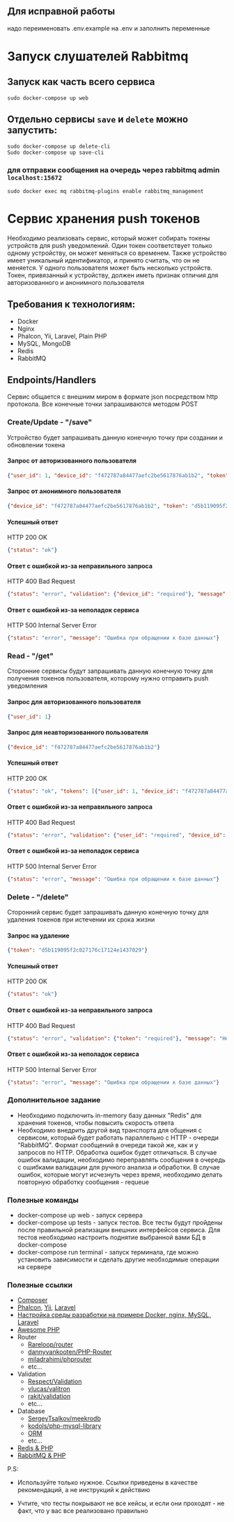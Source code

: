 ## Для исправной работы
надо переименовать .env.example на .env и заполнить переменные

# Запуск слушателей Rabbitmq

## Запуск как часть всего сервиса
`sudo docker-compose up web`

## Отдельно сервисы `save` и `delete` можно запустить:
````
sudo docker-compose up delete-cli
Sudo docker-compose up save-cli
````

### для отправки сообщения на очередь через rabbitmq admin `localhost:15672`
````
sudo docker exec mq rabbitmq-plugins enable rabbitmq_management
````

# Сервис хранения push токенов
Необходимо реализовать сервис, который может собирать токены устройств для push уведомлений. Один токен соответствует только одному устройству, он может меняться со временем. Также устройство имеет уникальный идентификатор, и принято считать, что он не меняется. У одного пользователя может быть несколько устройств. Токен, привязанный к устройству, должен иметь признак отличия для авторизованного и анонимного пользователя

## Требования к технологиям:
 - Docker
 - Nginx
 - Phalcon, Yii, Laravel, Plain PHP
 - MySQL, MongoDB
 - Redis
 - RabbitMQ

## Endpoints/Handlers
Сервис общается с внешним миром в формате json посредством http протокола. Все конечные точки запрашиваются методом POST
### Create/Update - "/save"
Устройство будет запрашивать данную конечную точку при создании и обновлении токена

#### Запрос от авторизованного пользователя
```json
{"user_id": 1, "device_id": "f472787a84477aefc2be5617876ab1b2", "token": "d5b119095f2c027176c17124e1437029", "os": "ios", "version": "4.3.12"}
```

#### Запрос от анонимного пользователя
```json
{"device_id": "f472787a84477aefc2be5617876ab1b2", "token": "d5b119095f2c027176c17124e1437029", "os": "ios", "version": "4.3.12"}
```

#### Успешный ответ
HTTP 200 OK
```json
{"status": "ok"}
```

#### Ответ с ошибкой из-за неправильного запроса
HTTP 400 Bad Request
```json
{"status": "error", "validation": {"device_id": "required"}, "message": "Переданы не все данные"}
```

#### Ответ с ошибкой из-за неполадок сервиса
HTTP 500 Internal Server Error
```json
{"status": "error", "message": "Ошибка при обращении к базе данных"}
```

### Read - "/get"
Сторонние сервисы будут запрашивать данную конечную точку для получения токенов пользователя, которому нужно отправить push уведомления

#### Запрос для авторизованного пользователя
```json
{"user_id": 1}
```

#### Запрос для неавторизованного пользователя
```json
{"device_id": "f472787a84477aefc2be5617876ab1b2"}
```

#### Успешный ответ
HTTP 200 OK
```json
{"status": "ok", "tokens": [{"user_id": 1, "device_id": "f472787a84477aefc2be5617876ab1b2", "token": "d5b119095f2c027176c17124e1437029", "os": "ios", "version": "4.3.12"}]}
```

#### Ответ с ошибкой из-за неправильного запроса
HTTP 400 Bad Request
```json
{"status": "error", "validation": {"user_id": "required", "device_id": "required"}, "message": "Не передан идентификатор пользователя"}
```

#### Ответ с ошибкой из-за неполадок сервиса
HTTP 500 Internal Server Error
```json
{"status": "error", "message": "Ошибка при обращении к базе данных"}
```

### Delete - "/delete"
Сторонний сервис будет запрашивать данную конечную точку для удаления токенов при истечении их срока жизни
#### Запрос на удаление
```json
{"token": "d5b119095f2c027176c17124e1437029"}
```

#### Успешный ответ
HTTP 200 OK
```json
{"status": "ok"}
```

#### Ответ с ошибкой из-за неправильного запроса
HTTP 400 Bad Request
```json
{"status": "error", "validation": {"token": "required"}, "message": "Не указан token для удаления"}
```
#### Ответ с ошибкой из-за неполадок сервиса
HTTP 500 Internal Server Error
```json
{"status": "error", "message": "Ошибка при обращении к базе данных"}
```

### Дополнительное задание
 - Необходимо подключить in-memory базу данных "Redis" для хранения токенов, чтобы повысить скорость ответа
 - Необходимо внедрить другой вид транспорта для общения с сервисом, который будет работать параллельно с HTTP - очереди "RabbitMQ". Формат сообщений в очереди такой же, как и у запросов по HTTP. Обработка ошибок будет отличаться. В случае ошибок валидации, необходимо переправлять сообщения в очередь с ошибками валидации для ручного анализа и обработки. В случае ошибок, которые могут исчезнуть через время, необходимо делать повторную обработку сообщения - requeue
 
### Полезные команды
 - docker-compose up web - запуск сервера
 - docker-compose up tests - запуск тестов. Все тесты будут пройдены после правильной реализации внешних интерфейсов сервиса. Для тестов необходимо настроить поднятие выбранной вами БД в docker-compose
 - docker-compose run terminal - запуск терминала, где можно установить зависимости и сделать другие необходимые операции на сервере
 
### Полезные ссылки
 - [Composer](https://getcomposer.org/doc/00-intro.md)
 - [Phalcon](https://phalcon.io/en-us), [Yii](https://www.yiiframework.com/), [Laravel](https://laravel.com/)
 - [Настройка среды разработки на примере Docker, nginx, MySQL, Laravel](https://www.digitalocean.com/community/tutorials/how-to-set-up-laravel-nginx-and-mysql-with-docker-compose-ru)
 - [Awesome PHP](https://github.com/ziadoz/awesome-php)
 - Router
   - [Rareloop/router](https://github.com/Rareloop/router)
   - [dannyvankooten/PHP-Router](https://github.com/dannyvankooten/PHP-Router)
   - [miladrahimi/phprouter](https://github.com/miladrahimi/phprouter)
   - etc…
 - Validation
   - [Respect/Validation](https://github.com/Respect/Validation)
   - [vlucas/valitron](https://github.com/vlucas/valitron)
   - [rakit/validation](https://github.com/rakit/validation)
   - etc...
 - Database
   - [SergeyTsalkov/meekrodb](http://SergeyTsalkov/meekrodb)
   - [kodols/php-mysql-library](https://github.com/kodols/php-mysql-library)
   - [ORM](https://ru.wikipedia.org/wiki/%D0%A1%D0%BF%D0%B8%D1%81%D0%BE%D0%BA_ORM-%D0%B1%D0%B8%D0%B1%D0%BB%D0%B8%D0%BE%D1%82%D0%B5%D0%BA#PHP)
   - etc...
 - [Redis & PHP](https://redislabs.com/lp/php-redis/)
 - [RabbitMQ & PHP](https://www.rabbitmq.com/tutorials/tutorial-one-php.html)

P.S: 

 - Используйте только нужное. Ссылки приведены в качестве рекомендаций, а не инструкций к действию

 - Учтите, что тесты покрывают не все кейсы, и если они проходят - не факт, что у вас все реализовано правильно
